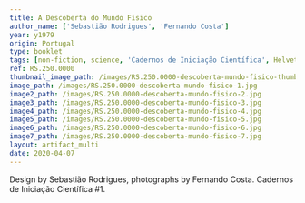```yaml
---
title: A Descoberta do Mundo Físico
author_name: ['Sebastião Rodrigues', 'Fernando Costa']
year: y1979
origin: Portugal
type: booklet
tags: [non-fiction, science, 'Cadernos de Iniciação Científica', Helvetica]
ref: RS.250.0000
thumbnail_image_path: /images/RS.250.0000-descoberta-mundo-fisico-thumbnail.jpg
image_path: /images/RS.250.0000-descoberta-mundo-fisico-1.jpg
image2_path: /images/RS.250.0000-descoberta-mundo-fisico-2.jpg
image3_path: /images/RS.250.0000-descoberta-mundo-fisico-3.jpg
image4_path: /images/RS.250.0000-descoberta-mundo-fisico-4.jpg
image5_path: /images/RS.250.0000-descoberta-mundo-fisico-5.jpg
image6_path: /images/RS.250.0000-descoberta-mundo-fisico-6.jpg
image7_path: /images/RS.250.0000-descoberta-mundo-fisico-7.jpg
layout: artifact_multi
date: 2020-04-07
---
```


Design by Sebastião Rodrigues, photographs by Fernando Costa. Cadernos de Iniciação Científica  #1.
